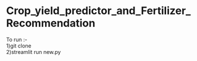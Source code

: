 # Crop_yield_predictor_and_Fertilizer_Recommendation
To run :- <br>
1)git clone<br>
2)streamlit run new.py
